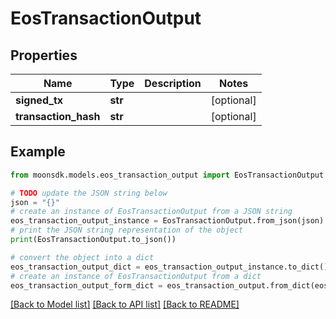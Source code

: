 # EosTransactionOutput

## Properties

| Name                  | Type    | Description | Notes       |
| --------------------- | ------- | ----------- | ----------- |
| **signed\_tx**        | **str** |             | \[optional] |
| **transaction\_hash** | **str** |             | \[optional] |

## Example

```python
from moonsdk.models.eos_transaction_output import EosTransactionOutput

# TODO update the JSON string below
json = "{}"
# create an instance of EosTransactionOutput from a JSON string
eos_transaction_output_instance = EosTransactionOutput.from_json(json)
# print the JSON string representation of the object
print(EosTransactionOutput.to_json())

# convert the object into a dict
eos_transaction_output_dict = eos_transaction_output_instance.to_dict()
# create an instance of EosTransactionOutput from a dict
eos_transaction_output_form_dict = eos_transaction_output.from_dict(eos_transaction_output_dict)
```

[\[Back to Model list\]](./#documentation-for-models) [\[Back to API list\]](./#documentation-for-api-endpoints) [\[Back to README\]](./)
